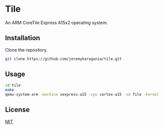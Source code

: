 # Tile
An ARM CoreTile Express A15x2 operating system.

## Installation
Clone the repository.
```bash
git clone https://github.com/jeremykaragania/tile.git
```
## Usage
```bash
cd tile
make
qemu-system-arm -machine vexpress-a15 -cpu cortex-a15 -sd file -kernel tile -nographic
```

## License
[MIT](LICENSE)
